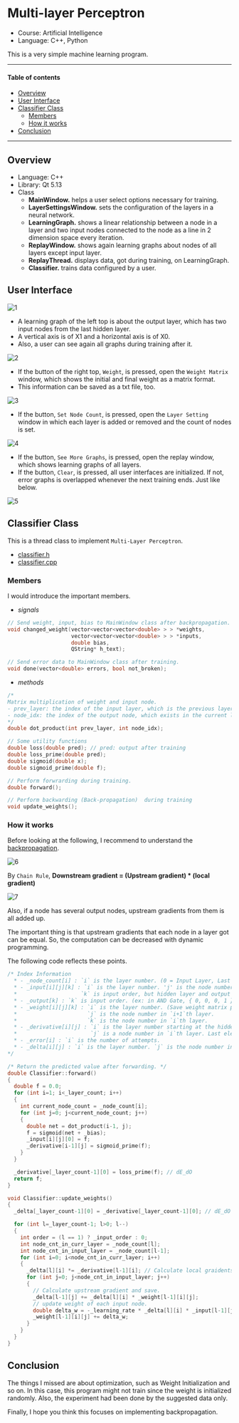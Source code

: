 # Multi-layer Perceptron  <!-- omit in toc -->

- Course: Artificial Intelligence
- Language: C++, Python

This is a very simple machine learning program.

---

#### Table of contents <!-- omit in toc -->

- [Overview](#overview)
- [User Interface](#user-interface)
- [Classifier Class](#classifier-class)
  - [Members](#members)
  - [How it works](#how-it-works)
- [Conclusion](#conclusion)

---

## Overview

- Language: C++
- Library: Qt 5.13
- Class
  - **MainWindow.** helps a user select options necessary for training.
  - **LayerSettingsWindow.** sets the configuration of the layers in a neural network.
  - **LearningGraph.** shows a linear relationship between a node in a layer and two input nodes connected to the node as a line in 2 dimension space every iteration.
  - **ReplayWindow.** shows again learning graphs about nodes of all layers except input layer.
  - **ReplayThread.** displays data, got during training, on LearningGraph.
  - **Classifier.** trains data configured by a user.

## User Interface

![1](./img/1.png?raw=true)

- A learning graph of the left top is about the output layer, which has two input nodes from the last hidden layer.
- A vertical axis is of X1 and a horizontal axis is of X0. 
- Also, a user can see again all graphs during training after it.

![2](./img/2.png?raw=true)

- If the button of the right top, `Weight`, is pressed, open the `Weight Matrix` window, which shows the initial and final weight as a matrix format.
- This information can be saved as a txt file, too.

![3](./img/3.png?raw=true)

- If the button, `Set Node Count`, is pressed, open the `Layer Setting` window in which each layer is added or removed and the count of nodes is set.

![4](./img/4.png?raw=true)

- If the button, `See More Graphs`, is pressed, open the replay window, which shows learning graphs of all layers.
- If the button, `Clear`, is pressed, all user interfaces are initialized. If not, error graphs is overlapped whenever the next training ends. Just like below.

![5](./img/5.png?raw=true)

## Classifier Class

This is a thread class to implement `Multi-Layer Perceptron`.

- [classifier.h](./src/classifier.h)
- [classifier.cpp](./src/classifier.cpp)

### Members

I would introduce the important members.

- _signals_

``` cpp
// Send weight, input, bias to MainWindow class after backpropagation.
void changed_weight(vector<vector<vector<double> > > *weights,
                    vector<vector<vector<double> > > *inputs,
                    double bias,
                    QString* h_text);

// Send error data to MainWindow class after training.
void done(vector<double> errors, bool not_broken);
```

- _methods_

```cpp
/*
Matrix multiplication of weight and input node.
- prev_layer: the index of the input layer, which is the previous layer.
- node_idx: the index of the output node, which exists in the current layer.
*/
double dot_product(int prev_layer, int node_idx);

// Some utility functions
double loss(double pred); // pred: output after training
double loss_prime(double pred);
double sigmoid(double x);
double sigmoid_prime(double f);

// Perform forwrarding during training.
double forward();

// Perform backwarding (Back-propagation)  during training
void update_weights();
```

### How it works

Before looking at the following, I recommend to understand the [backpropagation](http://cs231n.github.io/optimization-2/).

![6](./img/6.png?raw=true)

By `Chain Rule`, **Downstream gradient = (Upstream gradient) * (local gradient)**

![7](./img/7.png?raw=true)

Also, if a node has several output nodes, upstream gradients from them is all added up.

The important thing is that upstream gradients that each node in a layer got can be equal. So, the computation can be decreased with dynamic programming.

The following code reflects these points.

``` cpp
/* Index Information
  * - _node_count[i] : `i` is the layer number. (0 = Input Layer, Last Layer = Output Layer)
  * - _input[i][j][k] : `i` is the layer number. 'j' is the node number per layer.
  *                    `k` is input order, but hidden layer and output layer have only 0.
  * - _output[k] : `k` is input order. (ex: in AND Gate, { 0, 0, 0, 1 })
  * - _weight[i][j][k] : `i` is the layer number. (Save weight matrix passed from `i` to the `i+1` th.)
  *                      `j` is the node number in `i+1`th layer.
  *                      `k` is the node number in `i`th layer.
  * - _derivative[i][j] : `i` is the layer number starting at the hidden layer.
  *                       `j` is a node number in `i`th layer. Last element is derivative value of output layer.
  * - _error[i] : `i` is the number of attempts.
  * - _delta[i][j] : `i` is the layer number. `j` is the node number in `i`th layer.
*/
```

``` cpp
/* Return the predicted value after forwarding. */
double Classifier::forward()
{
  double f = 0.0;
  for (int i=1; i<_layer_count; i++)
  {
    int current_node_count = _node_count[i];
    for (int j=0; j<current_node_count; j++)
    {
      double net = dot_product(i-1, j);
      f = sigmoid(net + _bias);
      _input[i][j][0] = f;
      _derivative[i-1][j] = sigmoid_prime(f);
    }
  }

  _derivative[_layer_count-1][0] = loss_prime(f); // dE_dO
  return f;
}
```

``` cpp
void Classifier::update_weights()
{
  _delta[_layer_count-1][0] = _derivative[_layer_count-1][0]; // dE_dO

  for (int l=_layer_count-1; l>0; l--)
  {
    int order = (l == 1) ? _input_order : 0;
    int node_cnt_in_curr_layer = _node_count[l];
    int node_cnt_in_input_layer = _node_count[l-1];
    for (int i=0; i<node_cnt_in_curr_layer; i++)
    {
      _delta[l][i] *= _derivative[l-1][i]; // Calculate local graidents
      for (int j=0; j<node_cnt_in_input_layer; j++)
      {
        // Calculate upstream gradient and save.
        _delta[l-1][j] += _delta[l][i] * _weight[l-1][i][j];
        // update weight of each input node.
        double delta_w = -_learning_rate * _delta[l][i] * _input[l-1][j][order];
        _weight[l-1][i][j] += delta_w;
      }
    }
  }
}
```

## Conclusion

The things I missed are about optimization, such as Weight Initialization and so on. In this case, this program might not train since the weight is initialized randomly. Also, the experiment had been done by the suggested data only.

Finally, I hope you think this focuses on implementing backpropagation.
